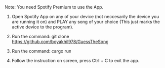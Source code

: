 Note: You need Spotify Premium to use the App.

1. Open Spotify App on any of your device (not neccesarily the device you are running it on) and PLAY any song of your choice (This just marks the active device to the program).

2. Run the command: git clone https://github.com/boyakhil978/GuessTheSong

3. Run the command: cargo run

4. Follow the instruction on screen, press Ctrl + C to exit the app.